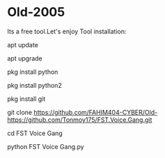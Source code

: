 # Old-2005
Its a free tool.Let's enjoy
Tool installation:

apt update

apt upgrade

pkg install python

pkg install python2

pkg install git

git clone https://github.com/FAHIM404-CYBER/Old-https://github.com/Tonmoy175/FST.Voice.Gang.git

cd FST Voice Gang

python FST Voice Gang.py
